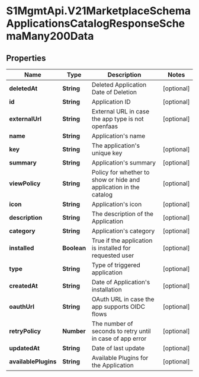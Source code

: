 # S1MgmtApi.V21MarketplaceSchemaApplicationsCatalogResponseSchemaMany200Data

## Properties
Name | Type | Description | Notes
------------ | ------------- | ------------- | -------------
**deletedAt** | **String** | Deleted Application Date of Deletion | [optional] 
**id** | **String** | Application ID | [optional] 
**externalUrl** | **String** | External URL in case the app type is not openfaas | [optional] 
**name** | **String** | Application's name | 
**key** | **String** | The application's unique key | [optional] 
**summary** | **String** | Application's summary | [optional] 
**viewPolicy** | **String** | Policy for whether to show or hide and application in the catalog | [optional] 
**icon** | **String** | Application's icon | [optional] 
**description** | **String** | The description of the Application | [optional] 
**category** | **String** | Application's category | [optional] 
**installed** | **Boolean** | True if the application is installed for requested user | [optional] 
**type** | **String** | Type of triggered application | [optional] 
**createdAt** | **String** | Date of Application's installation | [optional] 
**oauthUrl** | **String** | OAuth URL in case the app supports OIDC flows | [optional] 
**retryPolicy** | **Number** | The number of seconds to retry until in case of app error | [optional] 
**updatedAt** | **String** | Date of last update | [optional] 
**availablePlugins** | **String** | Available Plugins for the Application | [optional] 


